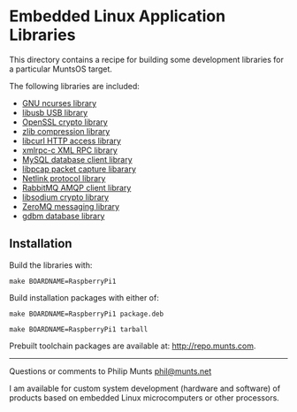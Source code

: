 Embedded Linux Application Libraries
====================================

This directory contains a recipe for building some development libraries
for a particular MuntsOS target.

The following libraries are included:

-   [GNU ncurses library](http://www.gnu.org/software/ncurses)
-   [libusb USB library](http://www.libusb.org)
-   [OpenSSL crypto library](http://www.openssl.org)
-   [zlib compression library](http://www.zlib.net)
-   [libcurl HTTP access library](http://curl.haxx.se/libcurl)
-   [xmlrpc-c XML RPC library](http://xmlrpc-c.sourceforge.net)
-   [MySQL database client
    library](http://dev.mysql.com/downloads/connector/c)
-   [libpcap packet capture libarary](http://www.tcpdump.org)
-   [Netlink protocol library](http://www.infradead.org/~tgr/libnl)
-   [RabbitMQ AMQP client library](https://github.com/alanxz/rabbitmq-c)
-   [libsodium crypto library](https://download.libsodium.org/doc)
-   [ZeroMQ messaging library](http://zeromq.org)
-   [gdbm database library](http://www.gnu.org/software/gdbm)

Installation
------------

Build the libraries with:

`make BOARDNAME=RaspberryPi1`

Build installation packages with either of:

`make BOARDNAME=RaspberryPi1 package.deb`

`make BOARDNAME=RaspberryPi1 tarball`

Prebuilt toolchain packages are available at: <http://repo.munts.com>.

------------------------------------------------------------------------

Questions or comments to Philip Munts <phil@munts.net>

I am available for custom system development (hardware and software) of
products based on embedded Linux microcomputers or other processors.
